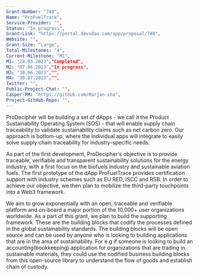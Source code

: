 ```yaml
---
Grant-Number: "748",
Name: "ProFuelTrace",
Service-Provider: "",
Status: "In progress",
Grant-Link: "https://portal.devxdao.com/app/proposal/748",
Website: "",
Grant-Size: "Large",
Total-Milestones: "4",
Current-Milestone: "M1",
M1: "28.03.2023","Completed",
M2: "07.06.2023","In progress",
M3: "30.06.2023","",
M4: "30.07.2023","",
Twitter: "",
Public-Project-Chat: "",
Casper-PM: "https://github.com/Marjan-sha",
Project-GitHub-Repo: "",
---
```

<!--lang:en--> 
ProDecipher will be building a set of dApps - we call it the Product Sustainability Operating System (SOS) - that will enable supply chain traceability to validate sustainability claims such as net carbon zero. Our approach is bottom-up, where the individual apps will integrate to easily solve supply chain traceability for industry-specific needs. 

As part of the first development, ProDecipher's objective is to provide traceable, verifiable and transparent sustainability solutions for the energy industry, with a first focus on the biofuels industry and sustainable aviation fuels. The first prototype of the dApp ProFuelTrace provides certification support with industry schemes such as EU RED, ISCC and RSB. In order to achieve our objective, we then plan to mobilize the third-party touchpoints into a Web3 framework. 

We aim to grow exponentially with an open, traceable and verifiable platform and on-board a major portion of the 10,000+ user organizations worldwide. As a part of this grant, we plan to build the supporting framework. These are the building blocks that codify the processes defined in the global sustainability standards. The building blocks will be open source and can be used by anyone who is looking to building applications that are in the area of sustainability. For e.g if someone is looking to build an accounting(bookkeeping) application for organizations that are trading in sustainable materials, they could use the codified business building blocks from this open-source library to understand the flow of goods and establish chain of custody.
<!--lang:es--] 
ProDecipher construirá un conjunto de dApps, lo llamamos Sistema Operativo de Sostenibilidad del Producto (SOS), que permitirá la trazabilidad de la cadena de suministro para validar afirmaciones de sostenibilidad como el carbono neto cero. Nuestro enfoque es de abajo hacia arriba, donde las aplicaciones individuales se integrarán para resolver fácilmente la trazabilidad de la cadena de suministro para las necesidades específicas de la industria. Como parte del primer desarrollo, el objetivo de ProDecipher es proporcionar soluciones de sostenibilidad rastreables, verificables y transparentes para la industria energética, con un primer enfoque en la industria de biocombustibles y combustibles de aviación sostenibles. El primer prototipo de dApp ProFuelTrace brinda soporte de certificación con esquemas de la industria como EU RED, ISCC y RSB. Para lograr nuestro objetivo, luego planeamos movilizar los puntos de contacto de terceros en un marco Web3. Nuestro objetivo es crecer exponencialmente con una plataforma abierta, rastreable y verificable e incorporar una parte importante de las más de 10 000 organizaciones de usuarios en todo el mundo. Como parte de esta subvención, planeamos construir el marco de apoyo. Estos son los componentes básicos que codifican los procesos definidos en los estándares globales de sostenibilidad. Los componentes básicos serán de código abierto y podrán ser utilizados por cualquier persona que desee crear aplicaciones en el área de la sostenibilidad. Por ejemplo, si alguien está buscando crear una aplicación de contabilidad (teneduría de libros) para organizaciones que comercian con materiales sostenibles, podría usar los bloques de construcción comerciales codificados de esta biblioteca de código abierto para comprender el flujo de bienes y establecer la cadena de custodia. 
<!--lang:de--] 
ProDecipher wird eine Reihe von dApps entwickeln – wir nennen es das Product Sustainability Operating System (SOS) –, die die Rückverfolgbarkeit der Lieferkette ermöglichen, um Nachhaltigkeitsaussagen wie Netto-CO2-Null zu validieren. Unser Ansatz ist ein Bottom-up-Ansatz, bei dem die einzelnen Apps integriert werden, um die Rückverfolgbarkeit der Lieferkette für branchenspezifische Anforderungen einfach zu lösen. Ziel von ProDecipher ist es, im Rahmen der ersten Entwicklung nachverfolgbare, überprüfbare und transparente Nachhaltigkeitslösungen für die Energiewirtschaft bereitzustellen, wobei der Schwerpunkt zunächst auf der Biokraftstoffindustrie und nachhaltigen Flugkraftstoffen liegt. Der erste Prototyp der dApp ProFuelTrace bietet Zertifizierungsunterstützung mit Branchensystemen wie EU RED, ISCC und RSB. Um unser Ziel zu erreichen, planen wir dann, die Touchpoints Dritter in einem Web3-Framework zu mobilisieren. Unser Ziel ist es, mit einer offenen, nachvollziehbaren und überprüfbaren Plattform exponentiell zu wachsen und einen Großteil der über 10.000 Benutzerorganisationen weltweit einzubeziehen. Im Rahmen dieses Zuschusses planen wir den Aufbau des unterstützenden Rahmenwerks. Dies sind die Bausteine, die die in den globalen Nachhaltigkeitsstandards definierten Prozesse kodifizieren. Die Bausteine ​​werden Open Source sein und können von jedem genutzt werden, der Anwendungen im Bereich Nachhaltigkeit entwickeln möchte. Wenn jemand beispielsweise eine Buchhaltungsanwendung für Organisationen erstellen möchte, die mit nachhaltigen Materialien handeln, könnte er die kodifizierten Geschäftsbausteine ​​aus dieser Open-Source-Bibliothek verwenden, um den Warenfluss zu verstehen und eine Produktkette einzurichten.
<!--lang:fr--] 
ProDecipher créera un ensemble de dApps - nous l'appelons le système d'exploitation de durabilité des produits (SOS) - qui permettra la traçabilité de la chaîne d'approvisionnement pour valider les revendications de durabilité telles que le zéro carbone net. Notre approche est ascendante, où les applications individuelles s'intégreront pour résoudre facilement la traçabilité de la chaîne d'approvisionnement pour les besoins spécifiques à l'industrie. Dans le cadre du premier développement, l'objectif de ProDecipher est de fournir des solutions de durabilité traçables, vérifiables et transparentes pour l'industrie de l'énergie, avec un premier accent sur l'industrie des biocarburants et les carburants d'aviation durables. Le premier prototype de la dApp ProFuelTrace fournit un support de certification avec des programmes industriels tels que EU RED, ISCC et RSB. Afin d'atteindre notre objectif, nous prévoyons ensuite de mobiliser les points de contact tiers dans un cadre Web3. Notre objectif est de croître de manière exponentielle avec une plateforme ouverte, traçable et vérifiable et d'intégrer une grande partie des plus de 10 000 organisations utilisatrices dans le monde. Dans le cadre de cette subvention, nous prévoyons de construire le cadre de soutien. Ce sont les éléments de base qui codifient les processus définis dans les normes mondiales de durabilité. Les blocs de construction seront open source et pourront être utilisés par quiconque souhaite créer des applications dans le domaine de la durabilité. Par exemple, si quelqu'un cherche à créer une application de comptabilité (comptabilité) pour des organisations qui négocient des matériaux durables, il peut utiliser les éléments de base commerciaux codifiés de cette bibliothèque open source pour comprendre le flux de marchandises et établir une chaîne de traçabilité.
<!--lang:pl--] 
ProDecipher zbuduje zestaw dApps – nazywamy to Systemem Operacyjnym Zrównoważonego Rozwoju Produktu (SOS) – który umożliwi śledzenie łańcucha dostaw w celu weryfikacji twierdzeń dotyczących zrównoważonego rozwoju, takich jak zero emisji dwutlenku węgla netto. Nasze podejście jest oddolne, w ramach którego poszczególne aplikacje będą integrowane w celu łatwego rozwiązywania problemów związanych z identyfikowalnością łańcucha dostaw dla potrzeb specyficznych dla danej branży. W ramach pierwszego rozwoju celem ProDecipher jest zapewnienie identyfikowalnych, weryfikowalnych i przejrzystych zrównoważonych rozwiązań dla przemysłu energetycznego, ze szczególnym uwzględnieniem przemysłu biopaliw i zrównoważonych paliw lotniczych. Pierwszy prototyp dApp ProFuelTrace zapewnia wsparcie certyfikacyjne w programach branżowych, takich jak EU RED, ISCC i RSB. Aby osiągnąć nasz cel, planujemy zmobilizować zewnętrzne punkty kontaktowe w ramach Web3. Naszym celem jest gwałtowny wzrost dzięki otwartej, identyfikowalnej i weryfikowalnej platformie oraz na pokładzie większości z ponad 10 000 organizacji użytkowników na całym świecie. W ramach tego grantu planujemy zbudować ramy wspierające. Są to elementy budulcowe kodyfikujące procesy zdefiniowane w światowych standardach zrównoważonego rozwoju. Bloki konstrukcyjne będą open source i mogą być używane przez każdego, kto chce tworzyć aplikacje, które są w obszarze zrównoważonego rozwoju. Na przykład, jeśli ktoś chce zbudować aplikację księgową dla organizacji, które handlują zrównoważonymi materiałami, może użyć skodyfikowanych biznesowych bloków konstrukcyjnych z tej biblioteki open source, aby zrozumieć przepływ towarów i ustanowić łańcuch dostaw.
<!--lang:uk--] 
 ProDecipher створюватиме набір dApps — ми називаємо це Product Sustainability Operating System (SOS), — який забезпечить відстеження ланцюга постачання для підтвердження тверджень щодо стійкості, таких як нуль чистого вуглецю. Наш підхід є «знизу вгору», коли окремі програми інтегруються, щоб легко вирішити проблему відстеження ланцюга постачання для галузевих потреб. У рамках першої розробки мета ProDecipher полягає в тому, щоб надати відстежувані, перевірені та прозорі рішення сталого розвитку для енергетичної промисловості, з першим акцентом на індустрії біопалива та екологічному авіаційному паливі. Перший прототип dApp ProFuelTrace забезпечує підтримку сертифікації за такими галузевими схемами, як EU RED, ISCC і RSB. Щоб досягти нашої мети, ми плануємо мобілізувати точки дотику сторонніх розробників у структуру Web3. Ми прагнемо експоненціально розвиватися за допомогою відкритої, відстежуваної та перевірюваної платформи та інтеграції в більшу частину понад 10 000 організацій користувачів у всьому світі. У рамках цього гранту ми плануємо побудувати опорний каркас. Це будівельні блоки, які кодифікують процеси, визначені в глобальних стандартах сталого розвитку. Будівельні блоки будуть з відкритим вихідним кодом і можуть використовуватися будь-ким, хто прагне створювати додатки в сфері сталого розвитку. Наприклад, якщо хтось хоче створити облікову (бухгалтерську) програму для організацій, які торгують екологічно чистими матеріалами, вони можуть використовувати кодифіковані бізнес-будівельні блоки з цієї бібліотеки з відкритим вихідним кодом, щоб зрозуміти потік товарів і встановити ланцюг зберігання.
[!--lang:*-->  
